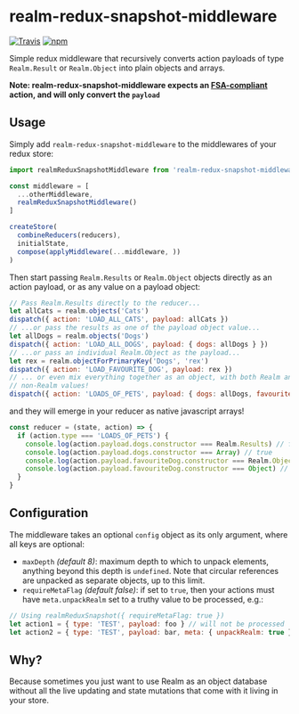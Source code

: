 # realm-redux-snapshot-middleware

[![Travis](https://img.shields.io/travis/sargant/realm-redux-snapshot-middleware.svg?style=flat-square)](https://travis-ci.org/sargant/realm-redux-snapshot-middleware)
[![npm](https://img.shields.io/npm/v/realm-redux-snapshot-middleware.svg?style=flat-square)](https://www.npmjs.com/package/realm-redux-snapshot-middleware)

Simple redux middleware that recursively converts action payloads of type
`Realm.Result` or `Realm.Object` into plain objects and arrays.

**Note: realm-redux-snapshot-middleware expects an
[FSA-compliant](https://github.com/acdlite/flux-standard-action/blob/master/README.md)
action, and will only convert the `payload`**

## Usage

Simply add `realm-redux-snapshot-middleware` to the middlewares of your redux
store:

```javascript
import realmReduxSnapshotMiddleware from 'realm-redux-snapshot-middleware'

const middleware = [
  ...otherMiddleware,
  realmReduxSnapshotMiddleware()
]

createStore(
  combineReducers(reducers),
  initialState,
  compose(applyMiddleware(...middleware, ))
)
```

Then start passing `Realm.Results` or `Realm.Object` objects directly as an
action payload, or as any value on a payload object:

```javascript
// Pass Realm.Results directly to the reducer...
let allCats = realm.objects('Cats')
dispatch({ action: 'LOAD_ALL_CATS', payload: allCats })
// ...or pass the results as one of the payload object value...
let allDogs = realm.objects('Dogs')
dispatch({ action: 'LOAD_ALL_DOGS', payload: { dogs: allDogs } })
// ...or pass an individual Realm.Object as the payload...
let rex = realm.objectForPrimaryKey('Dogs', 'rex')
dispatch({ action: 'LOAD_FAVOURITE_DOG', payload: rex })
// ... or even mix everything together as an object, with both Realm and
// non-Realm values!
dispatch({ action: 'LOADS_OF_PETS', payload: { dogs: allDogs, favouriteDog: rex, otherPets: 'a bird' }})
```

and they will emerge in your reducer as native javascript arrays!

```javascript
const reducer = (state, action) => {
  if (action.type === 'LOADS_OF_PETS') {
    console.log(action.payload.dogs.constructor === Realm.Results) // false
    console.log(action.payload.dogs.constructor === Array) // true
    console.log(action.payload.favouriteDog.constructor === Realm.Object) // false
    console.log(action.payload.favouriteDog.constructor === Object) // true
  }
}
```

## Configuration

The middleware takes an optional `config` object as its only argument, where
all keys are optional:

* `maxDepth` _(default 8)_: maximum depth to which to unpack elements,
  anything beyond this depth is `undefined`. Note that circular references
  are unpacked as separate objects, up to this limit.
* `requireMetaFlag` _(default false)_: if set to `true`, then your actions must
  have `meta.unpackRealm` set to a truthy value to be processed, e.g.:
```javascript
// Using realmReduxSnapshot({ requireMetaFlag: true })
let action1 = { type: 'TEST', payload: foo } // will not be processed
let action2 = { type: 'TEST', payload: bar, meta: { unpackRealm: true }} // will be processed
```

## Why?

Because sometimes you just want to use Realm as an object database without all
the live updating and state mutations that come with it living in your store.
